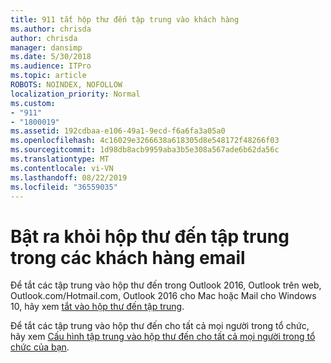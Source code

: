 ```yaml
---
title: 911 tắt hộp thư đến tập trung vào khách hàng
ms.author: chrisda
author: chrisda
manager: dansimp
ms.date: 5/30/2018
ms.audience: ITPro
ms.topic: article
ROBOTS: NOINDEX, NOFOLLOW
localization_priority: Normal
ms.custom:
- "911"
- "1800019"
ms.assetid: 192cdbaa-e106-49a1-9ecd-f6a6fa3a05a0
ms.openlocfilehash: 4c16029e3266638a618305d8e548172f48266f03
ms.sourcegitcommit: 1d98db8acb9959aba3b5e308a567ade6b62da56c
ms.translationtype: MT
ms.contentlocale: vi-VN
ms.lasthandoff: 08/22/2019
ms.locfileid: "36559035"
---
```

# <a name="turn-off-focused-inbox-in-email-clients"></a>Bật ra khỏi hộp thư đến tập trung trong các khách hàng email

Để tắt các tập trung vào hộp thư đến trong Outlook 2016, Outlook trên web, Outlook.com/Hotmail.com, Outlook 2016 cho Mac hoặc Mail cho Windows 10, hãy xem [tắt vào hộp thư đến tập trung](https://support.office.com/article/f714d94d-9e63-4217-9ccb-6cb2986aa1b2.aspx).

Để tắt các tập trung vào hộp thư đến cho tất cả mọi người trong tổ chức, hãy xem [Cấu hình tập trung vào hộp thư đến cho tất cả mọi người trong tổ chức của bạn](https://support.office.com/article/613a845c-4b71-41de-b331-acdcf5b6625d.aspx).
